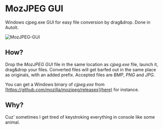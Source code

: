 # MozJPEG GUI
Windows cjpeg.exe GUI for easy file conversion by drag&amp;drop. Done in AutoIt.

![MozJPEG-GUI](https://user-images.githubusercontent.com/41306381/130995258-2e28836f-494a-41ba-b5aa-c7ca6eea28fd.png)

## How?
Drop the _MozJPEG GUI_ file in the same location as _cjpeg.exe_ file, launch it, drag&drop your files. Converted files will get barfed out in the same place as originals, with an added prefix. Accepted files are _BMP_, _PNG_ and _JPG_.

You can get a Windows binary of _cjpeg.exe_ from [https://github.com/mozilla/mozjpeg/releases](here) for instance.

## Why?
Cuz' sometimes I get tired of keystroking everything in console like some animal.
